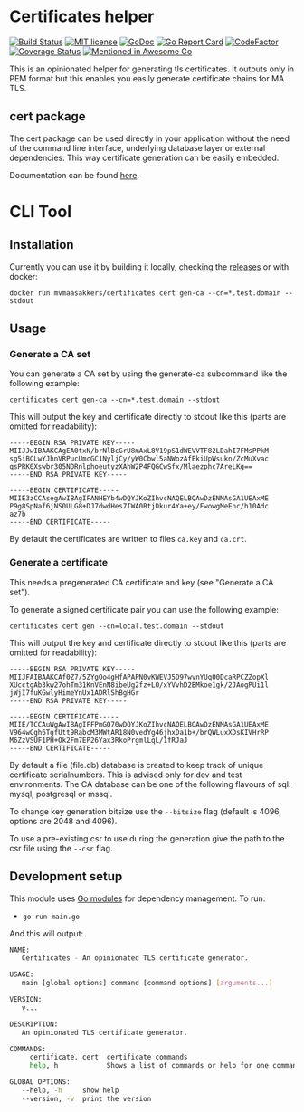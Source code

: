 # Certificates helper 

[![Build Status](https://travis-ci.com/mvmaasakkers/certificates.svg?branch=master)](https://travis-ci.com/mvmaasakkers/certificates) 
[![MIT license](http://img.shields.io/badge/license-MIT-brightgreen.svg)](http://opensource.org/licenses/MIT)
[![GoDoc](https://godoc.org/github.com/mvmaasakkers/certificates?status.svg)](https://godoc.org/github.com/mvmaasakkers/certificates)
[![Go Report Card](https://goreportcard.com/badge/github.com/mvmaasakkers/certificates)](https://goreportcard.com/report/github.com/mvmaasakkers/certificates)
[![CodeFactor](https://www.codefactor.io/repository/github/mvmaasakkers/certificates/badge)](https://www.codefactor.io/repository/github/mvmaasakkers/certificates)
[![Coverage Status](https://coveralls.io/repos/github/mvmaasakkers/certificates/badge.svg?branch=master)](https://coveralls.io/github/mvmaasakkers/certificates?branch=master)
[![Mentioned in Awesome Go](https://awesome.re/mentioned-badge.svg)](https://github.com/avelino/awesome-go)  


This is an opinionated helper for generating tls certificates.
It outputs only in PEM format but this enables you easily generate certificate
chains for MA TLS.

## cert package

The cert package can be used directly in your application without the need of the command 
line interface, underlying database layer or external dependencies. This way certificate 
generation can be easily embedded. 

Documentation can be found [here](https://godoc.org/github.com/mvmaasakkers/certificates/cert).

# CLI Tool

## Installation

Currently you can use it by building it locally, checking the [releases](https://github.com/mvmaasakkers/certificates/releases) or with docker:

`docker run mvmaasakkers/certificates cert gen-ca --cn=*.test.domain --stdout`

## Usage

### Generate a CA set

You can generate a CA set by using the generate-ca subcommand like the following example:

`certificates cert gen-ca --cn=*.test.domain --stdout`

This will output the key and certificate directly to stdout like this (parts are omitted for readability):

```
-----BEGIN RSA PRIVATE KEY-----
MIIJJwIBAAKCAgEA0txN/brNlBcGrU8mAxL8V19pS1dWEVVTF82LDahI7FMsPPkM
sg5iBCLwYJhnVRPucUmcGC1NyljCy/yW0Cbwl5aNWozAfEkiUpWsukn/ZcMuXvac
qsPRK0Xswbr305NDRnlphoeutyzXAhW2P4FQGCwSfx/Mlaezphc7AreLKg==
-----END RSA PRIVATE KEY-----

-----BEGIN CERTIFICATE-----
MIIE3zCCAsegAwIBAgIFANHEYb4wDQYJKoZIhvcNAQELBQAwDzENMAsGA1UEAxME
P9g8SpNaf6jNS0ULG8+DJ7dwdHes7IWA0BtjDkur4Ya+ey/FwowgMeEnc/h10Adc
az7b
-----END CERTIFICATE-----

```

By default the certificates are written to files `ca.key` and `ca.crt`.

### Generate a certificate

This needs a pregenerated CA certificate and key (see "Generate a CA set").

To generate a signed certificate pair you can use the following example:

`certificates cert gen --cn=local.test.domain --stdout`

This will output the key and certificate directly to stdout like this (parts are omitted for readability):

```
-----BEGIN RSA PRIVATE KEY-----
MIIJFAIBAAKCAf0Z7/5ZYgOo4gHfAPAPN0vKWEVJ5D97wvnYUq00DcaRPCZZopXl
XUcctgAb3kw27ohTm31KnVEnN8ibeUg2fz+LO/xYVvhD2BMkoe1gk/2JAogPUi1l
jWjI7fuKGwlyHimeYnUx1ADRlShBgHGr
-----END RSA PRIVATE KEY-----

-----BEGIN CERTIFICATE-----
MIIE/TCCAuWgAwIBAgIFFPmGQ70wDQYJKoZIhvcNAQELBQAwDzENMAsGA1UEAxME
V964wCgh6TgfUtt9RabcM3MWtAR18N0vedYg46jhxDa1b+/brQWLuxXDsKIVHrRP
M6ZzVSUF1PH+Ok2Fm7EP26Yax3RkoPrgmlLqL/1fRJaJ
-----END CERTIFICATE-----

```

By default a file (file.db) database is created to keep track of unique certificate serialnumbers. 
This is advised only for dev and test environments. The CA database can be one of the following flavours of sql: mysql, 
postgresql or mssql. 

To change key generation bitsize use the `--bitsize` flag (default is 4096, options are 2048 and 4096).

To use a pre-existing csr to use during the generation give the path to the csr file using the `--csr` flag.

## Development setup

This module uses [Go modules](https://github.com/golang/go/wiki/Modules) for dependency management.
To run: 

- `go run main.go`

And this will output:

```bash
NAME:
   Certificates - An opinionated TLS certificate generator.

USAGE:
   main [global options] command [command options] [arguments...]

VERSION:
   v...

DESCRIPTION:
   An opinionated TLS certificate generator.

COMMANDS:
     certificate, cert  certificate commands
     help, h            Shows a list of commands or help for one command

GLOBAL OPTIONS:
   --help, -h     show help
   --version, -v  print the version
```